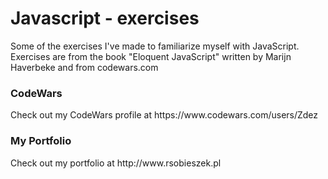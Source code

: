 # Javascript - exercises
Some of the exercises I've made to familiarize myself with JavaScript. Exercises are from the book "Eloquent JavaScript" written by Marijn Haverbeke and from codewars.com

<h3>CodeWars</h3>
Check out my CodeWars profile at https://www.codewars.com/users/Zdez

<h3>My Portfolio</h3>
Check out my portfolio at http://www.rsobieszek.pl
